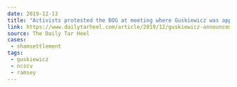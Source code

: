 ```yaml
---
date: 2019-12-13
title: "Activists protested the BOG at meeting where Guskiewicz was appointed chancellor"
link: https://www.dailytarheel.com/article/2019/12/guskiewicz-announcement-protests-1213
source: The Daily Tar Heel
cases:
 - shamsettlement
tags:
 - guskiewicz
 - ncscv
 - ramsey
---
```

